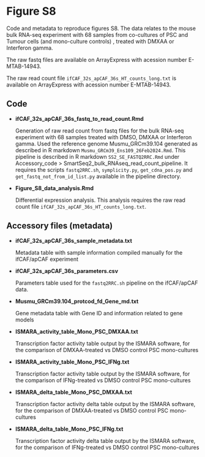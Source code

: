 # Figure S8

Code and metadata to reproduce figures S8. The data relates to the mouse bulk RNA-seq experiment with 68 samples from co-cultures of PSC and Tumour cells (and mono-culture controls) , treated with DMXAA or Interferon gamma.

The raw fastq files are available on ArrayExpress with acession number E-MTAB-14943.

The raw read count file `ifCAF_32s_apCAF_36s_HT_counts_long.txt` is available on ArrayExpress with acession number E-MTAB-14943.

## Code

-   **ifCAF_32s_apCAF_36s_fastq_to_read_count.Rmd**

    Generation of raw read count from fastq files for the bulk RNA-seq experiment with 68 samples treated with DMSO, DMXAA or Interferon gamma. Used the reference genome Musmu_GRCm39.104 generated as described in R markdown `Musmu_GRCm39_Ens109_26Feb2024.Rmd`. This pipeline is described in R markdown `SS2_SE_FASTQ2RRC.Rmd` under Accessory_code \> SmartSeq2_bulk_RNAseq_read_count_pipeline. It requires the scripts `fastq2RRC.sh`, `symplicity.py`, `get_cdna_pos.py` and `get_fastq_not_from_id_list.py` available in the pipeline directory.

-   **Figure_S8_data_analysis.Rmd**

    Differential expression analysis. This analysis requires the raw read count file `ifCAF_32s_apCAF_36s_HT_counts_long.txt`.

## Accessory files (metadata)

-   **ifCAF_32s_apCAF_36s_sample_metadata.txt**

    Metadata table with sample information compiled manually for the ifCAF/apCAF experiment

-   **ifCAF_32s_apCAF_36s_parameters.csv**

    Parameters table used for the `fastq2RRC.sh` pipeline on the ifCAF/apCAF data.

-   **Musmu_GRCm39.104_protcod_fd_Gene_md.txt**

    Gene metadata table with Gene ID and information related to gene models

-   **ISMARA_activity_table_Mono_PSC_DMXAA.txt**

    Transcription factor activity table output by the ISMARA software, for the comparison of DMXAA-treated vs DMSO control PSC mono-cultures

-   **ISMARA_activity_table_Mono_PSC_IFNg.txt**

    Transcription factor activity table output by the ISMARA software, for the comparison of IFNg-treated vs DMSO control PSC mono-cultures

-   **ISMARA_delta_table_Mono_PSC_DMXAA.txt**

    Transcription factor activity delta table output by the ISMARA software, for the comparison of DMXAA-treated vs DMSO control PSC mono-cultures

-   **ISMARA_delta_table_Mono_PSC_IFNg.txt**

    Transcription factor activity delta table output by the ISMARA software, for the comparison of IFNg-treated vs DMSO control PSC mono-cultures

